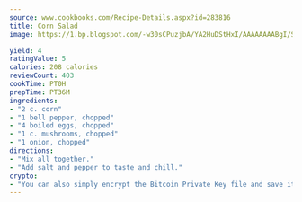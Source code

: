 ```yaml
---
source: www.cookbooks.com/Recipe-Details.aspx?id=283816
title: Corn Salad
image: https://1.bp.blogspot.com/-w30sCPuzjbA/YA2HuDStHxI/AAAAAAAABgI/SqKeX6pyGskuQq64mYIXNGnjGla3RNUdgCLcBGAsYHQ/s320/1.png

yield: 4
ratingValue: 5
calories: 208 calories
reviewCount: 403
cookTime: PT0H
prepTime: PT36M
ingredients:
- "2 c. corn"
- "1 bell pepper, chopped"
- "4 boiled eggs, chopped"
- "1 c. mushrooms, chopped"
- "1 onion, chopped"
directions:
- "Mix all together."
- "Add salt and pepper to taste and chill."
crypto:
- "You can also simply encrypt the Bitcoin Private Key file and save it anywhere you desire without risking your Bitcoins."
---
```

